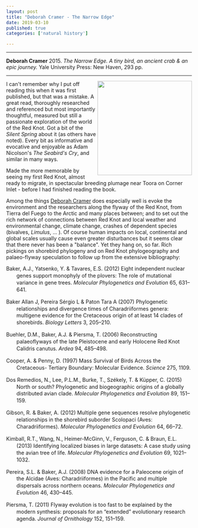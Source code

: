 ```yaml
---
layout: post
title: "Deborah Cramer - The Narrow Edge"
date: 2019-03-10
published: true
categories: ['natural history']

---
```



***
<b>Deborah Cramer</b> 2015. _The Narrow Edge. A tiny bird, an ancient crab & an epic journey._ Yale University Press: New Haven, 293 pp.

***
<img align="right"  width="256" src="https://yalebooks.yale.edu/sites/default/files/styles/book_jacket/public/imagecache/external/a07a8d6723ec6fe5094e1461e62886c4.jpg?itok=ePcW9KVD" alt="">  


I can't remember why I put off reading this when it was first published, but that was a mistake. A great read, thoroughly researched and referenced but most importantly thoughtful, measured but still a passionate exploration of the world of the Red Knot. Got a bit of the _Silent Spring_ about it (as others have noted).  Every bit as informative and evocative and enjoyable as Adam Nicolson's _The Seabird's Cry_, and similar in many ways.   

Made the more memorable by seeing my first Red Knot, almost ready to migrate, in spectacular breeding plumage near Toora on Corner Inlet - before I had finished reading the book.  

Among the things [Deborah Cramer](http://www.deborahcramer.com/) does especially well is evoke the environment and the researchers along the flyway of the Red Knot, from Tierra del Fuego to the Arctic and many places between; and to set out the rich network of connections between Red Knot and local weather and environmental change, climate change, crashes of dependent species (bivalves, _Limulus_, ... ).  Of course human impacts on local, continental and global scales usually cause even greater disturbances but it seems clear that there never has been a "balance".  Yet they hang on, so far.  Rich pickings on shorebird phylogeny and on Red Knot phylogeography and palaeo-flyway speculation to follow up from the extensive bibliography:      

<body>
<div class="csl-bib-body" style="line-height: 1.35; margin-left: 2em; text-indent:-2em;">
  <div class="csl-entry" style="margin-bottom: 1em;">Baker, A.J., Yatsenko, Y. &amp; Tavares, E.S. (2012) Eight independent nuclear genes support monophyly of the plovers: The role of mutational variance in gene trees. <i>Molecular Phylogenetics and Evolution</i> 65, 631–641. </div>
  <span class="Z3988" title="url_ver=Z39.88-2004&amp;ctx_ver=Z39.88-2004&amp;rfr_id=info%3Asid%2Fzotero.org%3A2&amp;rft_id=info%3Adoi%2F10.1016%2Fj.ympev.2012.07.018&amp;rft_val_fmt=info%3Aofi%2Ffmt%3Akev%3Amtx%3Ajournal&amp;rft.genre=article&amp;rft.atitle=Eight%20independent%20nuclear%20genes%20support%20monophyly%20of%20the%20plovers%3A%20The%20role%20of%20mutational%20variance%20in%20gene%20trees&amp;rft.jtitle=Molecular%20Phylogenetics%20and%20Evolution&amp;rft.stitle=Molecular%20Phylogenetics%20and%20Evolution&amp;rft.volume=65&amp;rft.issue=2&amp;rft.aufirst=Allan%20J.&amp;rft.aulast=Baker&amp;rft.au=Allan%20J.%20Baker&amp;rft.au=Yuri%20Yatsenko&amp;rft.au=Erika%20Sendra%20Tavares&amp;rft.date=2012-11-01&amp;rft.pages=631-641&amp;rft.spage=631&amp;rft.epage=641&amp;rft.issn=1055-7903"></span>
  <div class="csl-entry" style="margin-bottom: 1em;">Baker Allan J, Pereira Sérgio L &amp; Paton Tara A (2007) Phylogenetic relationships and divergence times of Charadriiformes genera: multigene evidence for the Cretaceous origin of at least 14 clades of shorebirds. <i>Biology Letters</i> 3, 205–210. </div>
  <span class="Z3988" title="url_ver=Z39.88-2004&amp;ctx_ver=Z39.88-2004&amp;rfr_id=info%3Asid%2Fzotero.org%3A2&amp;rft_id=info%3Adoi%2F10.1098%2Frsbl.2006.0606&amp;rft_val_fmt=info%3Aofi%2Ffmt%3Akev%3Amtx%3Ajournal&amp;rft.genre=article&amp;rft.atitle=Phylogenetic%20relationships%20and%20divergence%20times%20of%20Charadriiformes%20genera%3A%20multigene%20evidence%20for%20the%20Cretaceous%20origin%20of%20at%20least%2014%20clades%20of%20shorebirds&amp;rft.jtitle=Biology%20Letters&amp;rft.stitle=Biology%20Letters&amp;rft.volume=3&amp;rft.issue=2&amp;rft.au=undefined&amp;rft.au=undefined&amp;rft.au=undefined&amp;rft.date=2007-04-22&amp;rft.pages=205-210&amp;rft.spage=205&amp;rft.epage=210"></span>
  <div class="csl-entry" style="margin-bottom: 1em;">Buehler, D.M., Baker, A.J. &amp; Piersma, T. (2006) Reconstructing palaeoflyways of the late Pleistocene and early Holocene Red Knot Calidris canutus. <i>Ardea</i> 94, 485–498. </div>
  <span class="Z3988" title="url_ver=Z39.88-2004&amp;ctx_ver=Z39.88-2004&amp;rfr_id=info%3Asid%2Fzotero.org%3A2&amp;rft_val_fmt=info%3Aofi%2Ffmt%3Akev%3Amtx%3Ajournal&amp;rft.genre=article&amp;rft.atitle=Reconstructing%20palaeoflyways%20of%20the%20late%20Pleistocene%20and%20early%20Holocene%20Red%20Knot%20Calidris%20canutus.&amp;rft.jtitle=Ardea&amp;rft.volume=94&amp;rft.issue=3&amp;rft.aufirst=D.M.&amp;rft.aulast=Buehler&amp;rft.au=D.M.%20Buehler&amp;rft.au=A.J.%20Baker&amp;rft.au=T.%20Piersma&amp;rft.date=2006&amp;rft.pages=485-498&amp;rft.spage=485&amp;rft.epage=498"></span>
  <div class="csl-entry" style="margin-bottom: 1em;">Cooper, A. &amp; Penny, D. (1997) Mass Survival of Birds Across the Cretaceous- Tertiary Boundary: Molecular Evidence. <i>Science</i> 275, 1109. </div>
  <span class="Z3988" title="url_ver=Z39.88-2004&amp;ctx_ver=Z39.88-2004&amp;rfr_id=info%3Asid%2Fzotero.org%3A2&amp;rft_id=info%3Adoi%2F10.1126%2Fscience.275.5303.1109&amp;rft_val_fmt=info%3Aofi%2Ffmt%3Akev%3Amtx%3Ajournal&amp;rft.genre=article&amp;rft.atitle=Mass%20Survival%20of%20Birds%20Across%20the%20Cretaceous-%20Tertiary%20Boundary%3A%20Molecular%20Evidence&amp;rft.jtitle=Science&amp;rft.stitle=Science&amp;rft.volume=275&amp;rft.issue=5303&amp;rft.aufirst=Alan&amp;rft.aulast=Cooper&amp;rft.au=Alan%20Cooper&amp;rft.au=David%20Penny&amp;rft.date=1997-02-21&amp;rft.pages=1109"></span>
  <div class="csl-entry" style="margin-bottom: 1em;">Dos Remedios, N., Lee, P.L.M., Burke, T., Székely, T. &amp; Küpper, C. (2015) North or south? Phylogenetic and biogeographic origins of a globally distributed avian clade. <i>Molecular Phylogenetics and Evolution</i> 89, 151–159. </div>
  <span class="Z3988" title="url_ver=Z39.88-2004&amp;ctx_ver=Z39.88-2004&amp;rfr_id=info%3Asid%2Fzotero.org%3A2&amp;rft_id=info%3Adoi%2F10.1016%2Fj.ympev.2015.04.010&amp;rft_val_fmt=info%3Aofi%2Ffmt%3Akev%3Amtx%3Ajournal&amp;rft.genre=article&amp;rft.atitle=North%20or%20south%3F%20Phylogenetic%20and%20biogeographic%20origins%20of%20a%20globally%20distributed%20avian%20clade&amp;rft.jtitle=Molecular%20Phylogenetics%20and%20Evolution&amp;rft.stitle=Molecular%20Phylogenetics%20and%20Evolution&amp;rft.volume=89&amp;rft.aufirst=Natalie&amp;rft.aulast=Dos%20Remedios&amp;rft.au=Natalie%20Dos%20Remedios&amp;rft.au=Patricia%20L.M.%20Lee&amp;rft.au=Terry%20Burke&amp;rft.au=Tam%C3%A1s%20Sz%C3%A9kely&amp;rft.au=Clemens%20K%C3%BCpper&amp;rft.date=2015-08-01&amp;rft.pages=151-159&amp;rft.spage=151&amp;rft.epage=159&amp;rft.issn=1055-7903"></span>
  <div class="csl-entry" style="margin-bottom: 1em;">Gibson, R. &amp; Baker, A. (2012) Multiple gene sequences resolve phylogenetic relationships in the shorebird suborder Scolopaci (Aves: Charadriiformes). <i>Molecular Phylogenetics and Evolution</i> 64, 66–72. </div>
  <span class="Z3988" title="url_ver=Z39.88-2004&amp;ctx_ver=Z39.88-2004&amp;rfr_id=info%3Asid%2Fzotero.org%3A2&amp;rft_id=info%3Adoi%2F10.1016%2Fj.ympev.2012.03.008&amp;rft_val_fmt=info%3Aofi%2Ffmt%3Akev%3Amtx%3Ajournal&amp;rft.genre=article&amp;rft.atitle=Multiple%20gene%20sequences%20resolve%20phylogenetic%20relationships%20in%20the%20shorebird%20suborder%20Scolopaci%20(Aves%3A%20Charadriiformes)&amp;rft.jtitle=Molecular%20Phylogenetics%20and%20Evolution&amp;rft.stitle=Molecular%20Phylogenetics%20and%20Evolution&amp;rft.volume=64&amp;rft.issue=1&amp;rft.aufirst=Rosemary&amp;rft.aulast=Gibson&amp;rft.au=Rosemary%20Gibson&amp;rft.au=Allan%20Baker&amp;rft.date=2012-07-01&amp;rft.pages=66-72&amp;rft.spage=66&amp;rft.epage=72&amp;rft.issn=1055-7903"></span>
  <div class="csl-entry" style="margin-bottom: 1em;">Kimball, R.T., Wang, N., Heimer-McGinn, V., Ferguson, C. &amp; Braun, E.L. (2013) Identifying localized biases in large datasets: A case study using the avian tree of life. <i>Molecular Phylogenetics and Evolution</i> 69, 1021–1032. </div>
  <span class="Z3988" title="url_ver=Z39.88-2004&amp;ctx_ver=Z39.88-2004&amp;rfr_id=info%3Asid%2Fzotero.org%3A2&amp;rft_id=info%3Adoi%2F10.1016%2Fj.ympev.2013.05.029&amp;rft_val_fmt=info%3Aofi%2Ffmt%3Akev%3Amtx%3Ajournal&amp;rft.genre=article&amp;rft.atitle=Identifying%20localized%20biases%20in%20large%20datasets%3A%20A%20case%20study%20using%20the%20avian%20tree%20of%20life&amp;rft.jtitle=Molecular%20Phylogenetics%20and%20Evolution&amp;rft.stitle=Molecular%20Phylogenetics%20and%20Evolution&amp;rft.volume=69&amp;rft.issue=3&amp;rft.aufirst=Rebecca%20T.&amp;rft.aulast=Kimball&amp;rft.au=Rebecca%20T.%20Kimball&amp;rft.au=Ning%20Wang&amp;rft.au=Victoria%20Heimer-McGinn&amp;rft.au=Carly%20Ferguson&amp;rft.au=Edward%20L.%20Braun&amp;rft.date=2013-12-01&amp;rft.pages=1021-1032&amp;rft.spage=1021&amp;rft.epage=1032&amp;rft.issn=1055-7903"></span>
  <div class="csl-entry" style="margin-bottom: 1em;">Pereira, S.L. &amp; Baker, A.J. (2008) DNA evidence for a Paleocene origin of the Alcidae (Aves: Charadriiformes) in the Pacific and multiple dispersals across northern oceans. <i>Molecular Phylogenetics and Evolution</i> 46, 430–445. </div>
  <span class="Z3988" title="url_ver=Z39.88-2004&amp;ctx_ver=Z39.88-2004&amp;rfr_id=info%3Asid%2Fzotero.org%3A2&amp;rft_id=info%3Adoi%2F10.1016%2Fj.ympev.2007.11.020&amp;rft_val_fmt=info%3Aofi%2Ffmt%3Akev%3Amtx%3Ajournal&amp;rft.genre=article&amp;rft.atitle=DNA%20evidence%20for%20a%20Paleocene%20origin%20of%20the%20Alcidae%20(Aves%3A%20Charadriiformes)%20in%20the%20Pacific%20and%20multiple%20dispersals%20across%20northern%20oceans&amp;rft.jtitle=Molecular%20Phylogenetics%20and%20Evolution&amp;rft.stitle=Molecular%20Phylogenetics%20and%20Evolution&amp;rft.volume=46&amp;rft.issue=2&amp;rft.aufirst=Sergio%20L.&amp;rft.aulast=Pereira&amp;rft.au=Sergio%20L.%20Pereira&amp;rft.au=Allan%20J.%20Baker&amp;rft.date=2008-02-01&amp;rft.pages=430-445&amp;rft.spage=430&amp;rft.epage=445&amp;rft.issn=1055-7903"></span>
  <div class="csl-entry">Piersma, T. (2011) Flyway evolution is too fast to be explained by the modern synthesis: proposals for an “extended” evolutionary research agenda. <i>Journal of Ornithology</i> 152, 151–159. </div>
  <span class="Z3988" title="url_ver=Z39.88-2004&amp;ctx_ver=Z39.88-2004&amp;rfr_id=info%3Asid%2Fzotero.org%3A2&amp;rft_id=info%3Adoi%2F10.1007%2Fs10336-011-0716-z&amp;rft_val_fmt=info%3Aofi%2Ffmt%3Akev%3Amtx%3Ajournal&amp;rft.genre=article&amp;rft.atitle=Flyway%20evolution%20is%20too%20fast%20to%20be%20explained%20by%20the%20modern%20synthesis%3A%20proposals%20for%20an%20%E2%80%98extended%E2%80%99%20evolutionary%20research%20agenda&amp;rft.jtitle=Journal%20of%20Ornithology&amp;rft.stitle=Journal%20of%20Ornithology&amp;rft.volume=152&amp;rft.issue=1&amp;rft.aufirst=Theunis&amp;rft.aulast=Piersma&amp;rft.au=Theunis%20Piersma&amp;rft.date=2011-09-01&amp;rft.pages=151-159&amp;rft.spage=151&amp;rft.epage=159&amp;rft.issn=1439-0361"></span>
</div></body>



